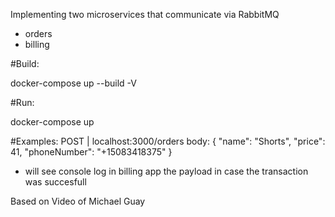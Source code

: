 
Implementing two microservices that communicate via RabbitMQ
- orders
- billing

#Build:

  docker-compose up --build -V 

#Run:

  docker-compose up

#Examples:
POST | localhost:3000/orders
  body:
  {
    "name": "Shorts",
    "price": 41,
    "phoneNumber": "+15083418375"
  }

- will see console log in billing app the payload in case the transaction was succesfull


Based on Video of Michael Guay
